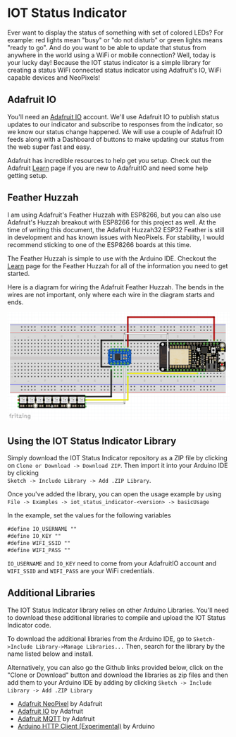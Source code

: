 # IOT Status Indicator
Ever want to display the status of something with set of colored LEDs? For example: red lights mean "busy" or "do not disturb" or green lights means "ready to go". And do you want to be able to update that stutus from anywhere in the world using a WiFi or mobile connection? Well, today is your lucky day! Because the IOT status indicator is a simple library for creating a status WiFi connected status indicator using Adafruit's IO, WiFi capable devices and NeoPixels!   

## Adafruit IO  
You'll need an [Adafruit IO](LINK_IO) account. We'll use Adafruit IO to publish status updates to our indicator and subscribe to responses from the indicator, so we know our status change happened. We will use a couple of Adafruit IO feeds along with a Dashboard of buttons to make updating our status from the web super fast and easy.

Adafruit has incredible resources to help get you setup. Check out the Adafruit [Learn](LINK_IO_LEARN) page if you are new to AdafruitIO and need some help getting setup. 

## Feather Huzzah  
I am using Adafruit's Feather Huzzah with ESP8266, but you can also use Adafruit's Huzzah breakout with ESP8266 for this project as well. At the time of writing this document, the Adafruit Huzzah32 ESP32 Feather is still in development and has known issues with NeoPixels. For stability, I would recommend sticking to one of the ESP8266 boards at this time.  

The Feather Huzzah is simple to use with the Arduino IDE. Checkout the [Learn](LEARN_FEATHER_HUZZAH) page for the Feather Huzzah for all of the information you need to get started. 

Here is a diagram for wiring the Adafruit Feather Huzzah. The bends in the wires are not important, only where each wire in the diagram starts and ends.

![Adafruit Feather Huzzah Wiring Diagram](images/iot_status_indicator_wiring_diagram.png)

## Using the IOT Status Indicator Library  
Simply download the IOT Status Indicator repository as a ZIP file by clicking on `Clone or Download -> Download ZIP`. Then import it into your Arduino IDE by clicking  
`Sketch -> Include Library -> Add .ZIP Library`. 

Once you've added the library, you can open the usage example by using  
`File -> Examples -> iot_status_indicator-<version> -> basicUsage`  

In the example, set the values for the following variables  
```
#define IO_USERNAME ""
#define IO_KEY ""
#define WIFI_SSID ""
#define WIFI_PASS ""
```
`IO_USERNAME` and `IO_KEY` need to come from your AdafruitIO account and `WIFI_SSID` and `WIFI_PASS` are your WiFi credentials. 

## Additional Libraries  
The IOT Status Indicator library relies on other Arduino Libraries. You'll need to download these additional libraries to compile and upload the IOT Status Indicator code.  

To download the additional libraries from the Arduino IDE, go to `Sketch->Include Library->Manage Libraries...` Then, search for the library by the name listed below and install. 

Alternatively, you can also go the Github links provided below, click on the "Clone or Download" button and download the libraries as zip files and then add them to your Arduino IDE by adding by clicking `Sketch -> Include Library -> Add .ZIP Library` 

* [Adafruit NeoPixel](LIBRARY_ADAFRUIT_NEOPIXEL) by Adafruit 
* [Adafruit IO](LIBRARY_ADAFRUIT_IO) by Adafruit 
* [Adafruit MQTT](LIBRARY_ADAFRUIT_MQTT) by Adafruit
* [Arduino HTTP Client (Experimental)](LIBRARY_ARDUINO_HTTP_CLIENT) by Arduino

[LINK_IO]: https://io.adafruit.com
[LINK_IO_LEARN]: https://learn.adafruit.com/category/adafruit-io
[LINK_PRODUCT_FEATHER_HUZZAH]: https://www.adafruit.com/product/2821
[LEARN_FEATHER_HUZZAH]: https://learn.adafruit.com/adafruit-io-basics-esp8266-arduino/arduino-io-library
[LIBRARY_ADAFRUIT_NEOPIXEL]: https://github.com/adafruit/Adafruit_NeoPixel
[LIBRARY_ADAFRUIT_IO]: https://github.com/adafruit/Adafruit_IO_Arduino
[LIBRARY_ADAFRUIT_MQTT]: https://github.com/adafruit/Adafruit_MQTT_Library
[LIBRARY_ARDUINO_HTTP_CLIENT]: https://github.com/arduino-libraries/ArduinoHttpClient
